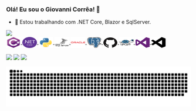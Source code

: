 ### Olá! Eu sou o Giovanni Corrêa! 👋


- 🔭 Estou trabalhando com .NET Core, Blazor e SqlServer.


<div>
  <a href="https://github.com/giovannircorrea">
  <img height="200em" src="https://github-readme-stats.vercel.app/api?username=giovannircorrea&show_icons=true&theme=dark&include_all_commits=true&count_private=true"/>
 <!-- <img height="180em" src="https://github-readme-stats.vercel.app/api/top-langs/?username=giovannircorrea&layout=compact&langs_count=10&theme=dark"/>-->
</div>
  <div style="display: inline_block;">
  <img align="center" alt="GIO--Csharp" height="30" width="40" src="https://raw.githubusercontent.com/devicons/devicon/master/icons/csharp/csharp-original.svg">
  <img align="center" alt="GIO--NetCore" height="30" width="40" src="https://raw.githubusercontent.com/devicons/devicon/master/icons/dotnetcore/dotnetcore-original.svg">
  <img align="center" alt="GIO--Python" height="30" width="40" src="https://raw.githubusercontent.com/devicons/devicon/master/icons/python/python-original.svg">
 
  <img align="center" alt="GIO--Sqlserver" height="30" width="40"       src="https://raw.githubusercontent.com/devicons/devicon/master/icons/microsoftsqlserver/microsoftsqlserver-plain-wordmark.svg">
  <img align="center" alt="GIO--Oracle" height="30" width="40" src="https://raw.githubusercontent.com/devicons/devicon/master/icons/oracle/oracle-original.svg">
  <img align="center" alt="GIO--Postgres" height="30" width="40" src="https://raw.githubusercontent.com/devicons/devicon/master/icons/postgresql/postgresql-original.svg">

  <img align="center" alt="GIO--Github" height="30" width="40" src="https://raw.githubusercontent.com/devicons/devicon/master/icons/github/github-original.svg">
   <img align="center" alt="GIO--Tortoise" height="30" width="40" src="https://raw.githubusercontent.com/devicons/devicon/master/icons/tortoisegit/tortoisegit-original.svg">
   <!--<img align="center" alt="GIO--Jenkins" height="30" width="40" src="https://raw.githubusercontent.com/devicons/devicon/master/icons/jenkins/jenkins-original.svg">-->
 <img align="center" alt="GIO-Visualstudio" height="30" width="40" src="https://raw.githubusercontent.com/devicons/devicon/master/icons/visualstudio/visualstudio-plain.svg">
  <img align="center" alt="GIO-vscode" height="30" width="40" src="https://raw.githubusercontent.com/devicons/devicon/master/icons/vscode/vscode-plain.svg">

  <!-- <img align="center" alt="GIO--Js" height="30" width="40" src="https://raw.githubusercontent.com/devicons/devicon/master/icons/javascript/javascript-plain.svg">
  <img align="center" alt="GIO--HTML" height="30" width="40" src="https://raw.githubusercontent.com/devicons/devicon/master/icons/html5/html5-original.svg">
  <img align="center" alt="GIO--CSS" height="30" width="40" src="https://raw.githubusercontent.com/devicons/devicon/master/icons/css3/css3-original.svg">
  <img align="center" alt="GIO--Bootstrap" height="30" width="40" src="https://raw.githubusercontent.com/devicons/devicon/master/icons/bootstrap/bootstrap-plain.svg">
  <img align="center" alt="GIO--Jquery" height="30" width="40" src="https://raw.githubusercontent.com/devicons/devicon/master/icons/jquery/jquery-original-wordmark.svg">
  -->
</div>
<br>
  
<div style="display: inline_block;"> 
  <a href="https://instagram.com/giovannircorrea" target="_blank"><img src="https://img.shields.io/badge/%23E4405F?style=for-the-badge&logo=instagram&logoColor=white" target="_blank"></a>
  <a href = "mailto:giovanniramoscorrea@gmail.com"><img src="https://img.shields.io/badge/%23333?style=for-the-badge&logo=gmail&logoColor=white" target="_blank"></a>
  <a href="https://www.linkedin.com/in/giovanni-ramos-corr%C3%AAa-96341a90" target="_blank"><img src="https://img.shields.io/badge/%230077B5?style=for-the-badge&logo=linkedin&logoColor=white" target="_blank"></a> 
 
![Snake animation](https://github.com/giovannircorrea/giovannircorrea/blob/output/github-contribution-grid-snake.svg)
 
</div>

